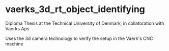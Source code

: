 # vaerks_3d_rt_object_identifying

Diploma Thesis at the Technical University of Denmark, in collatoration with Vaerks Aps

Uses the 3d camera technology to verify the setup in the Vaerk's CNC machine
